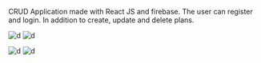 CRUD Application made with React JS and firebase. The user can register and login. In addition to create, update and delete plans.

![d](https://github.com/ArtielSry/React-with-Firebase/assets/113340763/85f5a074-4a6b-4704-a994-3cd65763abfa)
![d](https://github.com/ArtielSry/React-with-Firebase/assets/113340763/f4240d7e-a6fe-4554-bf10-0ee551f8e8e5)

![d](https://github.com/ArtielSry/React-with-Firebase/assets/113340763/183766be-7240-4c40-80d6-61b8842a5504)
![d](https://github.com/ArtielSry/React-with-Firebase/assets/113340763/9b8dd639-2707-4790-8890-5c436f2f5b02)
